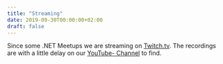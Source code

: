 ```yaml
---
title: "Streaming"
date: 2019-09-30T00:00:00+02:00
draft: false
---
```


Since some .NET Meetups we are streaming on [Twitch.tv](https://www.twitch.tv/dotnetdevsat). The recordings are with a little delay on our [YouTube- Channel](https://www.youtube.com/channel/UCuf0V0imn7bI_wST2fEHgXQ) to find.